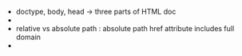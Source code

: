 * doctype, body, head -> three parts of HTML doc
* 
* relative vs absolute path : absolute path href attribute includes full domain
* 
